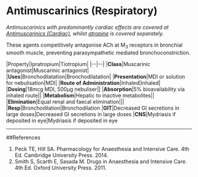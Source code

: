 # Antimuscarinics (Respiratory)

*Antimuscarinics with predominantly cardiac effects are covered at [Antimuscarinics (Cardiac)](antimuscarinicsansmd.md), whilst [atropine](atropine.md) is covered separately.*

These agents competitively antagonise ACh at M<sub>3</sub> receptors in bronchial smooth muscle, preventing parasympathetic mediated bronchoconstriction.



|Property|Ipratropium|Tiotropium|
|--|--|
|**Class**|Muscarinic antagonist|Muscarinic antagonist|
|**Uses**|Bronchodilatation|Bronchodilatation|
|**Presentation**|MDI or solution for nebulisation|MDI|
|**Route of Administration**|Inhaled|Inhaled|
|**Dosing**|18mcg MDI, 500µg nebuliser||
|**Absorption**|5% bioavailability via inhaled route||
|**Metabolism**|Hepatic to inactive metabolites||
|**Elimination**|Equal renal and faecal elimination|||
|**Resp**|Bronchodilation|Bronchodilation
|**GIT**|Decreased GI secretions in large doses|Decreased GI secretions in large doses
|**CNS**|Mydriasis if deposited in eye|Mydriasis if deposited in eye

---
##References
1. Peck TE, Hill SA. Pharmacology for Anaesthesia and Intensive Care. 4th Ed. Cambridge University Press. 2014.  
2. Smith S, Scarth E, Sasada M. Drugs in Anaesthesia and Intensive Care. 4th Ed. Oxford University Press. 2011.
